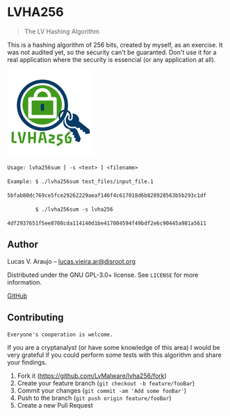 # LVHA256
> The LV Hashing Algorithm


This is a hashing algorithm of 256 bits, created by myself, as an exercise.
It was not audited yet, so the security can't be guaranted. Don't use it for a
real application where the security is essencial (or any application at all).

![](header.png)



    Usage: lvha256sum [ -s <text> ] <filename>

    Example: $ ./lvha256sum test_files/input_file.1
             5bfab80dc769ce5fce29262229aeaf146f4c617018d6b828928563b5b293c1df

             $ ./lvha256sum -s lvha256
             4df2937651f5ee8708cda114140d1be417004594f49bdf2e6c90445a981a5611

## Author

Lucas V. Araujo – lucas.vieira.ar@disroot.org

Distributed under the GNU GPL-3.0+ license. See ``LICENSE`` for more information.

[GitHub](https://github.com/LvMalware/lvha256)

## Contributing
    Everyone's cooperation is welcome.
If you are a cryptanalyst (or have some knowledge of this area) I would be very grateful if you could perform some tests with this algorithm and share your findings.

1. Fork it (<https://github.com/LvMalware/lvha256/fork>)
2. Create your feature branch (`git checkout -b feature/fooBar`)
3. Commit your changes (`git commit -am 'Add some fooBar'`)
4. Push to the branch (`git push origin feature/fooBar`)
5. Create a new Pull Request
